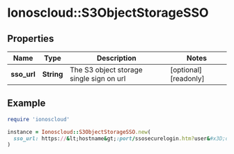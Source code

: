 # Ionoscloud::S3ObjectStorageSSO

## Properties

| Name | Type | Description | Notes |
| ---- | ---- | ----------- | ----- |
| **sso_url** | **String** | The S3 object storage single sign on url | [optional][readonly] |

## Example

```ruby
require 'ionoscloud'

instance = Ionoscloud::S3ObjectStorageSSO.new(
  sso_url: https://&lt;hostname&gt;:port/ssosecurelogin.htm?user&#x3D;dcf5702f-9353-47AN5-_x7E.....htm
)
```

